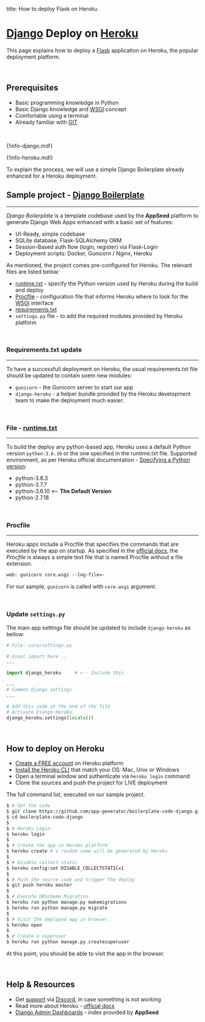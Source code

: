 title: How to deploy Flask on Heroku

# [Django](https://www.djangoproject.com/) Deploy on [Heroku](https://www.heroku.com/)

This page explains how to deploy a [Flask](https://www.palletsprojects.com/p/flask/) application on Heroku, the popular deployment platform.

<br />

## Prerequisites

- Basic programming knowledge in Python
- Basic Django knowledge and [WSGI](/what-is/wsgi/) concept
- Comfortable using a terminal
- Already familiar with [GIT](https://git-scm.com/)

<br />

{!info-django.md!}

{!info-heroku.md!}

To explain the process, we will use a simple Django Boilerplate already enhanced for a Heroku deployment.

## Sample project - [Django Boilerplate](https://github.com/app-generator/boilerplate-code-django)
---

*Django Boilerplate* is a template codebase used by the **AppSeed** platform to generate Django Web Apps enhanced with a basic set of features:

- UI-Ready, simple codebase
- SQLite database, Flask-SQLAlchemy ORM
- Session-Based auth flow (login, register) via Flask-Login
- Deployment scripts: Docker, Gunicorn / Nginx, Heroku

As mentioned, the project comes pre-configured for Heroku. The relevant files are listed below:

- [runtime.txt](https://github.com/app-generator/boilerplate-code-django/blob/master/runtime.txt) - specify the Python version used by Heroku during the build and deploy
- [Procfile](https://github.com/app-generator/boilerplate-code-django/blob/master/Procfile) - configuration file that informs Heroku where to look for the [WSGI](/what-is/wsgi/) interface
- [requirements.txt](https://github.com/app-generator/boilerplate-code-django/blob/master/requirements.txt)
- `settings.py` file - to add the required modules provided by Heroku platform

<br />

### Requirements.txt update
---

To have a successfull deployment on Heroku, the usual requirements.txt file should be updated to contain soem new modules:

- `gunicorn` - the Gunicorn server to start our app
- `django-heroku` - a helper bundle provided by the Heroku development team to make the deployment much easier.

<br />

### File - [runtime.txt](https://github.com/app-generator/boilerplate-code-django/blob/master/runtime.txt)
---

To build the deploy any python-based app, Heroku uses a default Python version `python-3.6.10` or the one specified in the runtime.txt file. Supported environment, as per Heroku official documentation - [Specifying a Python version](https://devcenter.heroku.com/articles/python-support#specifying-a-python-version):

- python-3.8.3
- python-3.7.7
- python-3.6.10 <-- **The Default Version**
- python-2.7.18

<br />

### Procfile
---

Heroku apps include a Procfile that specifies the commands that are executed by the app on startup.
As specified in the [official docs](https://devcenter.heroku.com/articles/procfile), the *Procfile* is always a simple text file that is named Procfile without a file extension.

```txt
web: gunicorn core.wsgi --log-file=-
```

For our sample, `gunicorn` is called with `core.wsgi` argument.

<br />

### Update `settings.py`

The main app settings file should be updated to include `django-heroku` as bellow: 

```python
# File: core/settings.py

# Usual import here ..
...

import django_heroku     # <-- Include this

...
# Common Django settings
...

# Add this code at the end of the file
# Activate Django-Heroku.
django_heroku.settings(locals())
```

<br />

## How to deploy on Heroku

- [Create a FREE account](https://signup.heroku.com/) on Heroku platform
- [Install the Heroku CLI](https://devcenter.heroku.com/articles/getting-started-with-python#set-up) that match your OS: Mac, Unix or Windows
- Open a terminal window and authenticate via `heroku login` command
- Clone the sources and push the project for LIVE deployment

The full command list, executed on our sample project.

```bash
$ # Get the code
$ git clone https://github.com/app-generator/boilerplate-code-django.git
$ cd boilerplate-code-django
$
$ # Heroku Login
$ heroku login
$
$ # Create the app in Heroku platform
$ heroku create # a random name will be generated by Heroku
$
$ # Disable collect static 
$ heroku config:set DISABLE_COLLECTSTATIC=1
$
$ # Push the source code and trigger the deploy
$ git push heroku master
$
$ # Execute DBSchema Migration
$ heroku run python manage.py makemigrations
$ heroku run python manage.py migrate
$
$ # Visit the deployed app in browser.
$ heroku open
$
$ # Create a superuser
$ heroku run python manage.py createsuperuser
```

At this point, you should be able to visit the app in the browser.

<br />

## Help & Resources

- Get [support](https://appseed.us/support) via [Discord](https://discord.gg/fZC6hup), in case something is not working
- Read more about Heroku - [official docs](https://devcenter.heroku.com/)
- [Django Admin Dashboards](https://appseed.us/admin-dashboards/django) - index provided by **AppSeed**

<br />

